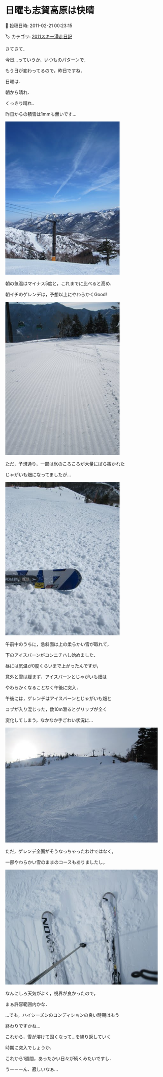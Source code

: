 # 日曜も志賀高原は快晴

📅 投稿日時: 2011-02-21 00:23:15

🏷️ カテゴリ: [2011スキー滑走日記](ca488c98cfb9169941c3e73770dcefb56.md)

さてさて．





今日…っていうか，いつものパターンで．


もう日が変わってるので，昨日ですね．


日曜は．





朝から晴れ．


くっきり晴れ．


昨日からの積雪は1mmも無いです…




![0f41d96cb55a678adf52bb7b475dcef6.jpg](images/0f41d96cb55a678adf52bb7b475dcef6.jpg)







朝の気温はマイナス5度と，これまでに比べると高め．


朝イチのゲレンデは，予想以上にやわらかくGood!




![9e66334b066a9ded730f6a56e0fe6e63.jpg](images/9e66334b066a9ded730f6a56e0fe6e63.jpg)







ただ，予想通り，一部は氷のころころが大量にばら撒かれた


じゃがいも畑になってましたが…




![24b11f777bdf2d69b73e7fffd67a7086.jpg](images/24b11f777bdf2d69b73e7fffd67a7086.jpg)







午前中のうちに，急斜面は上の柔らかい雪が取れて，


下のアイスバーンがコンニチハし始めました．








昼には気温が0度くらいまで上がったんですが，


意外と雪は緩まず，アイスバーンとじゃがいも畑は


やわらかくなることなく午後に突入．





午後には，ゲレンデはアイスバーンとじゃがいも畑と


コブが入り混じった，数10m滑るとグリップが全く


変化してしまう，なかなか手ごわい状況に…




![ec881784a86eadb6adff384151e9c086.jpg](images/ec881784a86eadb6adff384151e9c086.jpg)







ただ，ゲレンデ全面がそうなっちゃったわけではなく，


一部やわらかい雪のままのコースもありましたし，




![b72780b5f83555597b0151abf4970ecd.jpg](images/b72780b5f83555597b0151abf4970ecd.jpg)




なんにしろ天気がよく，視界が良かったので，


まぁ許容範囲内かな．





…でも，ハイシーズンのコンディションの良い時期はもう


終わりですかね…


これから，雪が溶けて固くなって…を繰り返していく


時期に突入でしょうか．


これから1週間，あったかい日々が続くみたいですし．





うーーーん．寂しいなぁ…
